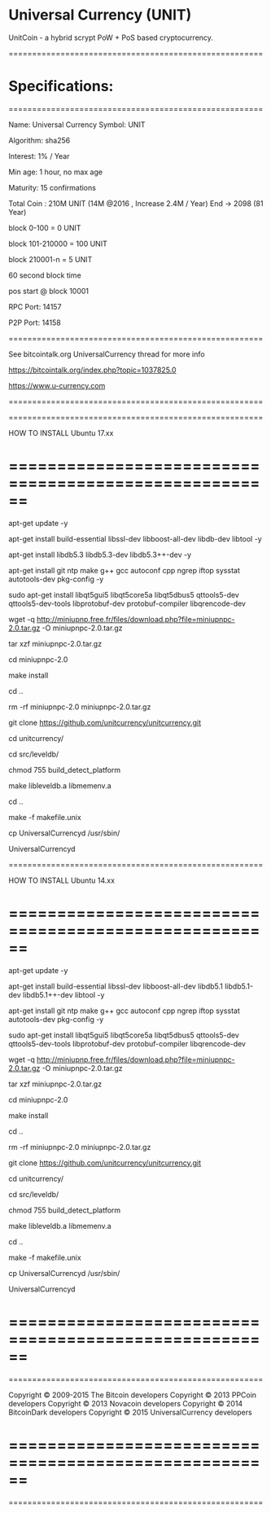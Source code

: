 Universal Currency (UNIT)
===================
UnitCoin - a hybrid scrypt PoW + PoS based cryptocurrency.


======================================================

Specifications:
======================================================
======================================================

Name: Universal Currency
Symbol: UNIT

Algorithm: sha256

Interest: 1% / Year

Min age: 1 hour, no max age

Maturity: 15 confirmations

Total Coin  : 210M  UNIT (14M @2016 , Increase 2.4M / Year) End -> 2098 (81 Year)

block 0-100 = 0 UNIT

block 101-210000 = 100 UNIT

block 210001-n =  5 UNIT

60 second block time 

pos start @ block 10001

RPC Port: 14157

P2P Port: 14158

======================================================


See bitcointalk.org UniversalCurrency thread for more info

https://bitcointalk.org/index.php?topic=1037825.0

https://www.u-currency.com


======================================================



======================================================

HOW TO INSTALL Ubuntu 17.xx

======================================================
======================================================


apt-get update -y

apt-get install build-essential libssl-dev libboost-all-dev libdb-dev libtool -y

apt-get install libdb5.3 libdb5.3-dev libdb5.3++-dev -y

apt-get install git ntp make g++ gcc autoconf cpp ngrep iftop sysstat autotools-dev pkg-config -y

sudo apt-get install libqt5gui5 libqt5core5a libqt5dbus5 qttools5-dev qttools5-dev-tools libprotobuf-dev protobuf-compiler libqrencode-dev

wget -q http://miniupnp.free.fr/files/download.php?file=miniupnpc-2.0.tar.gz -O miniupnpc-2.0.tar.gz

tar xzf miniupnpc-2.0.tar.gz

cd miniupnpc-2.0

make install

cd ..

rm -rf miniupnpc-2.0 miniupnpc-2.0.tar.gz

git clone https://github.com/unitcurrency/unitcurrency.git

cd unitcurrency/

cd src/leveldb/

chmod 755 build_detect_platform

make libleveldb.a libmemenv.a

cd ..

make -f makefile.unix

cp UniversalCurrencyd /usr/sbin/

UniversalCurrencyd


======================================================

HOW TO INSTALL Ubuntu 14.xx

======================================================
======================================================

apt-get update -y

apt-get install build-essential libssl-dev libboost-all-dev libdb5.1 libdb5.1-dev libdb5.1++-dev libtool -y

apt-get install git ntp make g++ gcc autoconf cpp ngrep iftop sysstat autotools-dev pkg-config -y

sudo apt-get install libqt5gui5 libqt5core5a libqt5dbus5 qttools5-dev qttools5-dev-tools libprotobuf-dev protobuf-compiler libqrencode-dev

wget -q http://miniupnp.free.fr/files/download.php?file=miniupnpc-2.0.tar.gz -O miniupnpc-2.0.tar.gz

tar xzf miniupnpc-2.0.tar.gz

cd miniupnpc-2.0

make install

cd ..

rm -rf miniupnpc-2.0 miniupnpc-2.0.tar.gz

git clone https://github.com/unitcurrency/unitcurrency.git

cd unitcurrency/

cd src/leveldb/

chmod 755 build_detect_platform

make libleveldb.a libmemenv.a

cd ..

make -f makefile.unix

cp UniversalCurrencyd /usr/sbin/

UniversalCurrencyd



======================================================
======================================================
======================================================

Copyright © 2009-2015 The Bitcoin developers
Copyright © 2013 PPCoin developers
Copyright © 2013 Novacoin developers
Copyright © 2014 BitcoinDark developers
Copyright © 2015 UniversalCurrency developers

======================================================
======================================================
======================================================




